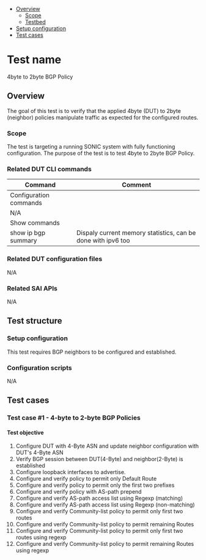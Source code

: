 - [Overview](#overview)
    - [Scope](#scope)
    - [Testbed](#testbed)
- [Setup configuration](#setup-configuration)
- [Test cases](#test-cases)

# Test name

4byte to 2byte BGP Policy

## Overview

The goal of this test is to verify that the applied 4byte (DUT) to 2byte (neighbor)
policies manipulate traffic as expected for the configured routes.

### Scope

The test is targeting a running SONIC system with fully functioning configuration. The purpose of the test is to test 4byte to 2byte BGP Policy.

### Related DUT CLI commands

| Command | Comment |
| ------- | ------- |
|Configuration commands|
| N/A |  |
|Show commands|
| show ip bgp summary | Dispaly current memory statistics, can be done with ipv6 too |

### Related DUT configuration files

N/A

### Related SAI APIs

N/A

## Test structure
### Setup configuration

This test requires BGP neighbors to be configured and established.

### Configuration scripts

N/A

## Test cases
### Test case #1 - 4-byte to 2-byte BGP Policies

#### Test objective

1. Configure DUT with 4-Byte ASN and update neighbor configuration with DUT's 4-Byte ASN
2. Verify BGP session between DUT(4-Byte) and neighbor(2-Byte) is established
3. Configure loopback interfaces to advertise.
4. Configure and verify policy to permit only Default Route
5. Configure and verify policy to permit only the first two prefixes
6. Configure and verify policy with AS-path prepend
7. Configure and verify AS-path access list using Regexp (matching)
8. Configure and verify AS-path access list using Regexp (non-matching)
9. Configure and verify Community-list policy to permit only first two routes
10. Configure and verify Community-list policy to permit remaining Routes
11. Configure and verify Community-list policy to permit only first two routes using regexp
12. Configure and verify Community-list policy to permit remaining Routes using regexp
